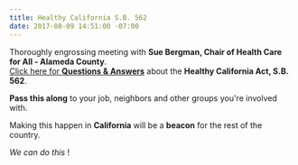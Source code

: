 ```yaml
---
title: Healthy California S.B. 562
date: 2017-08-09 14:51:00 -07:00
---
```


Thoroughly engrossing meeting with **Sue Bergman, Chair of Health Care for All - Alameda County**.  
[Click here for **Questions & Answers**](http://www.healthycaliforniaact.org/wp-content/uploads/SB-562-QA-Flyer.pdf) about the **Healthy California Act, S.B. 562**. 

**Pass this along** to your job, neighbors and other groups you're involved with.

Making this happen in **California** will be a **beacon** for the rest of the country.

*We can do this* !
